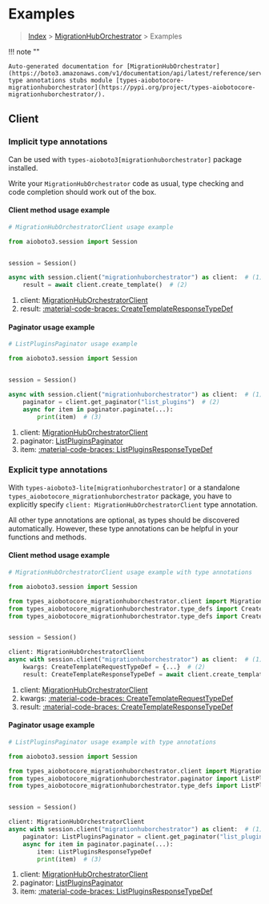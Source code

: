 # Examples

> [Index](../README.md) > [MigrationHubOrchestrator](./README.md) > Examples

!!! note ""

    Auto-generated documentation for [MigrationHubOrchestrator](https://boto3.amazonaws.com/v1/documentation/api/latest/reference/services/migrationhuborchestrator.html#migrationhuborchestrator)
    type annotations stubs module [types-aiobotocore-migrationhuborchestrator](https://pypi.org/project/types-aiobotocore-migrationhuborchestrator/).

## Client

### Implicit type annotations

Can be used with `types-aioboto3[migrationhuborchestrator]` package installed.

Write your `MigrationHubOrchestrator` code as usual,
type checking and code completion should work out of the box.



#### Client method usage example

```python
# MigrationHubOrchestratorClient usage example

from aioboto3.session import Session


session = Session()

async with session.client("migrationhuborchestrator") as client:  # (1)
    result = await client.create_template()  # (2)
```

1. client: [MigrationHubOrchestratorClient](./client.md)
2. result: [:material-code-braces: CreateTemplateResponseTypeDef](./type_defs.md#createtemplateresponsetypedef)



#### Paginator usage example

```python
# ListPluginsPaginator usage example

from aioboto3.session import Session


session = Session()

async with session.client("migrationhuborchestrator") as client:  # (1)
    paginator = client.get_paginator("list_plugins")  # (2)
    async for item in paginator.paginate(...):
        print(item)  # (3)
```

1. client: [MigrationHubOrchestratorClient](./client.md)
2. paginator: [ListPluginsPaginator](./paginators.md#listpluginspaginator)
3. item: [:material-code-braces: ListPluginsResponseTypeDef](./type_defs.md#listpluginsresponsetypedef)




### Explicit type annotations

With `types-aioboto3-lite[migrationhuborchestrator]`
or a standalone `types_aiobotocore_migrationhuborchestrator` package, you have to explicitly specify
`client: MigrationHubOrchestratorClient` type annotation.

All other type annotations are optional, as types should be discovered automatically.
However, these type annotations can be helpful in your functions and methods.


#### Client method usage example

```python
# MigrationHubOrchestratorClient usage example with type annotations

from aioboto3.session import Session

from types_aiobotocore_migrationhuborchestrator.client import MigrationHubOrchestratorClient
from types_aiobotocore_migrationhuborchestrator.type_defs import CreateTemplateResponseTypeDef
from types_aiobotocore_migrationhuborchestrator.type_defs import CreateTemplateRequestTypeDef


session = Session()

client: MigrationHubOrchestratorClient
async with session.client("migrationhuborchestrator") as client:  # (1)
    kwargs: CreateTemplateRequestTypeDef = {...}  # (2)
    result: CreateTemplateResponseTypeDef = await client.create_template(**kwargs)  # (3)
```

1. client: [MigrationHubOrchestratorClient](./client.md)
2. kwargs: [:material-code-braces: CreateTemplateRequestTypeDef](./type_defs.md#createtemplaterequesttypedef)
3. result: [:material-code-braces: CreateTemplateResponseTypeDef](./type_defs.md#createtemplateresponsetypedef)



#### Paginator usage example

```python
# ListPluginsPaginator usage example with type annotations

from aioboto3.session import Session

from types_aiobotocore_migrationhuborchestrator.client import MigrationHubOrchestratorClient
from types_aiobotocore_migrationhuborchestrator.paginator import ListPluginsPaginator
from types_aiobotocore_migrationhuborchestrator.type_defs import ListPluginsResponseTypeDef


session = Session()

client: MigrationHubOrchestratorClient
async with session.client("migrationhuborchestrator") as client:  # (1)
    paginator: ListPluginsPaginator = client.get_paginator("list_plugins")  # (2)
    async for item in paginator.paginate(...):
        item: ListPluginsResponseTypeDef
        print(item)  # (3)
```

1. client: [MigrationHubOrchestratorClient](./client.md)
2. paginator: [ListPluginsPaginator](./paginators.md#listpluginspaginator)
3. item: [:material-code-braces: ListPluginsResponseTypeDef](./type_defs.md#listpluginsresponsetypedef)




